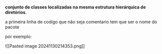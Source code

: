 
**conjunto de classes localizadas na mesma estrutura hierárquica de diretórios**.

a primeira linha de codigo que não seja comentario tem que ser o nome do pacote

por exemplo:

![[Pasted image 20241130214353.png]]

